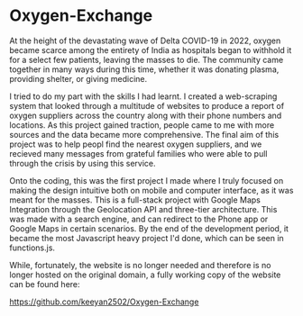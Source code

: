 # Oxygen-Exchange

At the height of the devastating wave of Delta COVID-19 in 2022, oxygen became scarce among the entirety of India as hospitals began to withhold it for a select few patients, leaving the masses to die. The community came together in many ways during this time, whether it was donating plasma, providing shelter, or giving medicine. 

I tried to do my part with the skills I had learnt. I created a web-scraping system that looked through a multitude of websites to produce a report of oxygen suppliers across the country along with their phone numbers and locations. As this project gained traction, people came to me with more sources and the data became more comprehensive. The final aim of this project was to help peopl find the nearest oxygen suppliers, and we recieved many messages from grateful families who were able to pull through the crisis by using this service.

Onto the coding, this was the first project I made where I truly focused on making the design intuitive both on mobile and computer interface, as it was meant for the masses. This is a full-stack project with Google Maps Integration through the Geolocation API and three-tier architecture. This was made with a search engine, and can redirect to the Phone app or Google Maps in certain scenarios. By the end of the development period, it became the most Javascript heavy project I'd done, which can be seen in functions.js.

While, fortunately, the website is no longer needed and therefore is no longer hosted on the original domain, a fully working copy of the website can be found here: 

https://github.com/keeyan2502/Oxygen-Exchange
